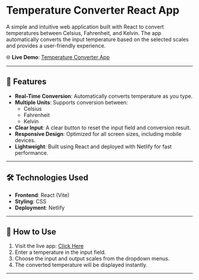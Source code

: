 # Temperature Converter React App

A simple and intuitive web application built with React to convert temperatures between Celsius, Fahrenheit, and Kelvin. The app automatically converts the input temperature based on the selected scales and provides a user-friendly experience.

🌐 **Live Demo**: [Temperature Converter App](https://temperature-app-react.netlify.app/)

---

## 🚀 Features

- **Real-Time Conversion**: Automatically converts temperature as you type.
- **Multiple Units**: Supports conversion between:
  - Celsius
  - Fahrenheit
  - Kelvin
- **Clear Input**: A clear button to reset the input field and conversion result.
- **Responsive Design**: Optimized for all screen sizes, including mobile devices.
- **Lightweight**: Built using React and deployed with Netlify for fast performance.

---

## 🛠️ Technologies Used

- **Frontend**: React (Vite)
- **Styling**: CSS
- **Deployment**: Netlify

---

## 📖 How to Use

1. Visit the live app: [Click Here](https://temperature-app-react.netlify.app/)
2. Enter a temperature in the input field.
3. Choose the input and output scales from the dropdown menus.
4. The converted temperature will be displayed instantly.

---

